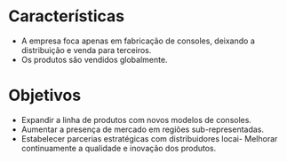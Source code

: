 # Características

- A empresa foca apenas em fabricação de consoles, deixando a distribuição e venda para terceiros.
- Os produtos são vendidos globalmente.

# Objetivos

- Expandir a linha de produtos com novos modelos de consoles.
- Aumentar a presença de mercado em regiões sub-representadas.
- Estabelecer parcerias estratégicas com distribuidores locai- Melhorar continuamente a qualidade e inovação dos produtos.

